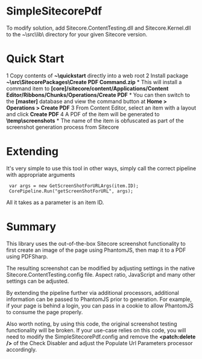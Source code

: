 # SimpleSitecorePdf
To modify solution, add Sitecore.ContentTesting.dll and Sitecore.Kernel.dll to the ~\src\lib\ directory for your given Sitecore version.

# Quick Start

1 Copy contents of **~\quickstart** directly into a web root
2 Install package **~\src\SitecorePackages\Create PDF Command.zip**
    * This will install a command item to **[core]/sitecore/content/Applications/Content Editor/Ribbons/Chunks/Operations/Create PDF**
	* You can then switch to the **[master]** database and view the command button at **Home > Operations > Create PDF**
3 From Content Editor, select an item with a layout and click **Create PDF**
4 A PDF of the item will be generated to **<webroot>\temp\screenshots**
    * The name of the item is obfuscated as part of the screenshot generation process from Sitecore
	
# Extending

It's very simple to use this tool in other ways, simply call the correct pipeline with appropriate arguments

```
 var args = new GetScreenShotForURLArgs(item.ID);
 CorePipeline.Run("getScreenShotForURL", args);
```

All it takes as a parameter is an item ID.  

# Summary

This library uses the out-of-the-box Sitecore screenshot functionality to first create an image of the page using PhantomJS, then map it to a PDF using PDFSharp.

The resulting screenshot can be modified by adjusting settings in the native Sitecore.ContentTesting.config file. Aspect ratio, JavaScript and many other settings can be adjusted.

By extending the pipeline further via additional processors, additional information can be passed to PhantomJS prior to generation.  For example, if your page is behind a login, you can pass in a cookie to allow PhantomJS to consume the page properly.

Also worth noting, by using this code, the original screenshot testing functionality will be broken. If your use-case relies on this code, you will need to modify the SimpleSitecorePdf.config and remove the **<patch:delete />** of the Check Disabler and adjust the Populate Url Parameters processor accordingly.
